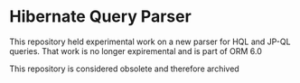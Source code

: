 # Hibernate Query Parser

This repository held experimental work on a new parser for HQL and JP-QL queries.  That work is no longer expiremental and is part of ORM 6.0

This repository is considered obsolete and therefore archived
